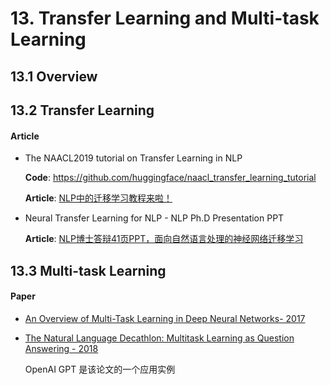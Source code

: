 

# 13. Transfer Learning and Multi-task Learning

## 13.1 Overview

## 13.2 Transfer Learning

#### Article

- The NAACL2019 tutorial on Transfer Learning in NLP

    **Code**: <https://github.com/huggingface/naacl_transfer_learning_tutorial>

    **Article**: [NLP中的迁移学习教程来啦！](https://mp.weixin.qq.com/s?__biz=MzI3MTA0MTk1MA==&mid=2652046444&idx=5&sn=27051a1182819d9ef84a2eb50f152d52&chksm=f120709dc657f98b8169fc7baa6d9df6af57a8471e39e3d3b41320d5a0d6d667809ffed534a7&mpshare=1&scene=1&srcid=&key=4aaedc7deb86b11cca00fb7031b2d66b2a75d329e4f390dc993d5dfe1a09c7636b2ac6a5e5a6e86c61d3c5079442b5a916dd2f3f2e835a7773d5544d72a477a3eea9de4d12dfd051a1ad21ce43a72cf8&ascene=1&uin=MjcwMjE1Nzk1&devicetype=Windows+7&version=62060739&lang=en&pass_ticket=JI1MPoW%2BxCBIF0Z4bW%2BdFwp%2F0VZpd29%2Fw5MfRsN9cbQTsYET60iGog3kaYxwyraC)


- Neural Transfer Learning for NLP - NLP Ph.D Presentation PPT
  
  **Article**: [NLP博士答辩41页PPT，面向自然语言处理的神经网络迁移学习](https://mp.weixin.qq.com/s?__biz=MzI4MDYzNzg4Mw==&mid=2247488995&idx=3&sn=8318d4d9d14b218a675d9832328fa9f1&chksm=ebb42d37dcc3a421a98c09ef95bfc2904945a2e7883744d97910af4a1b45352699789b9d4b18&mpshare=1&scene=1&srcid=&key=67a728f6339a0a1eed4652ff79f0c68c201f70595633ade8169784d342a264e7b7249339616b3ca01c6926b4c37b2cede1503ad11d318973275e9c4a5be60d37db88b682b2e98da77d03e6b523dd9cc6&ascene=1&uin=MjcwMjE1Nzk1&devicetype=Windows+7&version=62060833&lang=en&pass_ticket=vdfRef2%2FTgBj6IL%2Bi547vWc7twm2xFzEDaoX9%2Bj2dp9PWcoVadURLaEObEVcUU%2Ff)



## 13.3 Multi-task Learning

#### Paper

- [An Overview of Multi-Task Learning in Deep Neural Networks- 2017](https://arxiv.org/abs/1706.05098)

- [The Natural Language Decathlon: Multitask Learning as Question Answering - 2018](https://arxiv.org/abs/1806.08730)
  
  OpenAI GPT 是该论文的一个应用实例